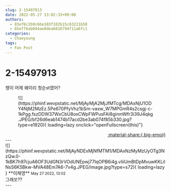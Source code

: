 ```yaml
---
slug: 2-15497913
date: 2022-05-27 13:02:33+09:00
authors:
  - 83ef6c2b9c6be103f102b15c03221b50
  - 65eff6ab044ae8dea6816794f11a6fc1
categories:
  - Chaeyoung
tags:
  - Fan Post
---
```


# 2-15497913

<div class="post-container" markdown="1">
<div class="content-container md-sidebar__scrollwrap" markdown="1">

챙이 어제 왜이리 청순st였어?
<figure markdown="1">
![](https://phinf.wevpstatic.net/MjAyMjA2MjJfMTcg/MDAxNjU1ODY4NjM2MzEz.5Pe670PfyVhz1bSm-vaxw_W7MPGmR4s2csgj-c-1kPgg.fszDDW37WxCbU8oxCWpFWPusFAI8ginmWfr3i39J4qkg.JPEG/bf26d6eab1474b17acd2be3ab074f85b330.jpg?type=e1920){ loading=lazy onclick="openFullscreen(this)"}
</figure>


</div>
</div>

<div style="text-align: right;" markdown="1">
<a href="https://weverse.io/fromis9/fanpost/2-15497913" style="text-align: right;">:material-share:{.big-emoji}</a>
</div>
---

<div class="comments-container md-sidebar__scrollwrap" markdown="1">
<div class="comment" markdown="1">
<div class='id-container' markdown="1">
![](https://phinf.wevpstatic.net/MjAyNDExMjNfMTM1/MDAxNzMyMzUyOTg3NzQw.0-1kBK7h97cjuA6OF3UdGN3rVOdUNEpwj77IqOPB6i4g.vliiUmBtDpMvuwKKLiINsS6K5Bkw-MVA48Em7A6-7v4g.JPEG/image.jpg?type=s72){ loading=lazy }
**<span class="artist">이채영</span>** <small>May 27 2022, 13:02</small><br>
</div>
<div class='comment-body' markdown="1">
그래쏘??
</div>
</div>
</div>
---
